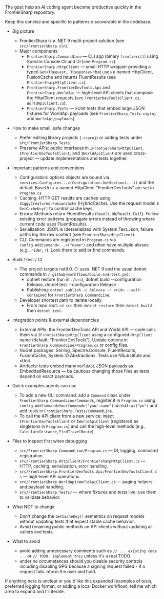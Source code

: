 The goal: help an AI coding agent become productive quickly in the FrontierSharp repository.

Keep this concise and specific to patterns discoverable in the codebase.

- Big picture

  - FrontierSharp is a .NET 9 multi-project solution (see `src/FrontierSharp.sln`).
  - Major components:
    - `FrontierSharp.CommandLine` — CLI app (binary `frontierctl`) using Spectre.Console.Cli and DI (see `Program.cs`).
    - `FrontierSharp.HttpClient` — small HTTP wrapper providing a typed `Get<TRequest, TResponse>` that uses a named HttpClient, FusionCache and returns FluentResults (see `FrontierSharpHttpClient.cs`).
    - `FrontierSharp.FrontierDevTools.Api` and `FrontierSharp.WorldApi` — high-level API clients that compose the HttpClient requests (see `FrontierDevToolsClient.cs`, `WorldApiClient.cs`).
    - `FrontierSharp.Tests` — xUnit tests that embed large JSON fixtures for WorldApi payloads (see `FrontierSharp.Tests.csproj` and `WorldApi/payloads`).

- How to make small, safe changes

  - Prefer editing library projects (`.csproj`) or adding tests under `src/FrontierSharp.Tests`.
  - Preserve APIs: public interfaces in `IFrontierSharpHttpClient`, `IFrontierDevToolsClient`, and `IWorldApiClient` are used cross-project — update implementations and tests together.

- Important patterns and conventions

  - Configuration: options objects are bound via `services.Configure<...>(Configuration.GetSection(...))` and the default BaseUri + a named HttpClient "FrontierDevTools" are set in `Program.cs`.
  - Caching: HTTP GET results are cached using `ZiggyCreatures.FusionCache` (HybridCache). Use the request model's `GetCacheKey()` to control cache keys.
  - Errors: Methods return FluentResults (`Result.Ok`/`Result.Fail`). Follow existing error patterns (propagate errors instead of throwing where current code uses FluentResults).
  - Serialization: JSON is (de)serialized with System.Text.Json; failure paths log the raw content (see `FrontierSharpHttpClient`).
  - CLI: Commands are registered in `Program.cs` via `config.AddCommand<...>("name")` and often have multiple aliases (e.g., `rider`, `r`). Look there to add or find commands.

- Build / test / CI

  - The project targets net9.0. CI uses .NET 9 and the usual dotnet commands in `/.github/workflows/build-and-test.yml`:
    - dotnet restore (run in `./src`), dotnet build --configuration Release, dotnet test --configuration Release
    - Publishing: `dotnet publish -c Release -r <rid> --self-contained` for `FrontierSharp.CommandLine`.
  - Developer shortest path to iterate locally:
    - From repo root: `cd src` then `dotnet restore` then `dotnet build` then `dotnet test`.

- Integration points & external dependencies

  - External APIs: the FrontierDevTools API and World API — code calls them via `IFrontierSharpHttpClient` using a configured `HttpClient` name (default: "FrontierDevTools"). Update options in `FrontierSharp.CommandLine/Program.cs` or config files.
  - NuGet packages: Serilog, Spectre.Console, FluentResults, FusionCache, System.IO.Abstractions. Tests use NSubstitute and xUnit.
  - Artifacts: tests embed many `WorldApi` JSON payloads as EmbeddedResource — be cautious changing those files as tests depend on exact payloads.

- Quick examples agents can use

  - To add a new CLI command: add a `Command` class under `FrontierSharp.CommandLine/Commands`, register it in `Program.cs` using `config.AddCommand<YourCommand>("your-name").WithAlias("yn")` and add tests in `FrontierSharp.Tests/CommandLine`.
  - To call the API client from a new service: inject `IFrontierDevToolsClient` or `IWorldApiClient` (registered as singletons in `Program.cs`) and call the high-level methods (e.g., `CalculateDistance`, `FindTravelRoute`).

- Files to inspect first when debugging

  - `src/FrontierSharp.CommandLine/Program.cs` — DI, logging, command registration.
  - `src/FrontierSharp.HttpClient/FrontierSharpHttpClient.cs` — HTTP, caching, serialization, error handling.
  - `src/FrontierSharp.FrontierDevTools.Api/FrontierDevToolsClient.cs` — high-level API operations.
  - `src/FrontierSharp.WorldApi/WorldApiClient.cs` — paging helpers and payload handling.
  - `src/FrontierSharp.Tests/` — where fixtures and tests live; use them to validate behavior.

- What NOT to change

  - Don't change the `GetCacheKey()` semantics on request models without updating tests that expect stable cache behavior.
  - Avoid renaming public methods on API clients without updating all callers and tests.

- What to avoid
  - avoid adding unnecessary comments such as `// ... existing code ...` or `// TODO: implement this` unless it's a real TODO.
  - under no circumstances should you disable security controls including disabling GPG because a signing request failed - if a request fails inform the user and hold.

If anything here is unclear or you'd like this expanded (examples of tests, preferred logging format, or adding a local Docker workflow), tell me which area to expand and I'll iterate.
